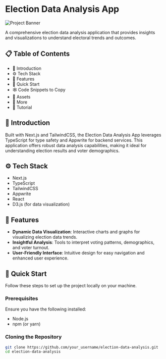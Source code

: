 # Election Data Analysis App

![Project Banner](link_to_project_banner_image)

A comprehensive election data analysis application that provides insights and visualizations to understand electoral trends and outcomes.

## 📋 Table of Contents

- 🤖 Introduction
- ⚙️ Tech Stack
- 🔋 Features
- 🤸 Quick Start
- 🕸️ Code Snippets to Copy
- 🔗 Assets
- 🚀 More
- 🚨 Tutorial

## 🤖 Introduction

Built with Next.js and TailwindCSS, the Election Data Analysis App leverages TypeScript for type safety and Appwrite for backend services. This application offers robust data analysis capabilities, making it ideal for understanding election results and voter demographics.

## ⚙️ Tech Stack

- Next.js
- TypeScript
- TailwindCSS
- Appwrite
- React
- D3.js (for data visualization)

## 🔋 Features

- **Dynamic Data Visualization**: Interactive charts and graphs for visualizing election data trends.
- **Insightful Analysis**: Tools to interpret voting patterns, demographics, and voter turnout.
- **User-Friendly Interface**: Intuitive design for easy navigation and enhanced user experience.

## 🤸 Quick Start

Follow these steps to set up the project locally on your machine.

### Prerequisites

Ensure you have the following installed:

- Node.js
- npm (or yarn)

### Cloning the Repository

```sh
git clone https://github.com/your_username/election-data-analysis.git
cd election-data-analysis
